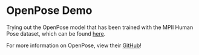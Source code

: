 # OpenPose Demo
Trying out the OpenPose model that has been trained with the MPII Human Pose dataset, which can be found [here](http://human-pose.mpi-inf.mpg.de/#download).

For more information on OpenPose, view their [GitHub](https://github.com/CMU-Perceptual-Computing-Lab/openpose)!
